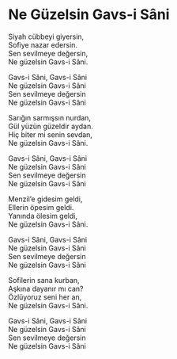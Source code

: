 # Ne Güzelsin Gavs-i Sâni  
  
Siyah cübbeyi giyersin,  
Sofiye nazar edersin.  
Sen sevilmeye değersin,  
Ne güzelsin Gavs-i Sâni.  
   
Gavs-i Sâni, Gavs-i Sâni  
Ne güzelsin Gavs-i Sâni  
Sen sevilmeye değersin  
Ne güzelsin Gavs-i Sâni  
   
Sarığın sarmışsın nurdan,  
Gül yüzün güzeldir aydan.  
Hiç biter mi senin sevdan,  
Ne güzelsin Gavs-i Sâni.  
   
Gavs-i Sâni, Gavs-i Sâni  
Ne güzelsin Gavs-i Sâni  
Sen sevilmeye değersin  
Ne güzelsin Gavs-i Sâni  
   
Menzil’e gidesim geldi,  
Ellerin öpesim geldi.  
Yanında ölesim geldi,  
Ne güzelsin Gavs-i Sâni.  
   
Gavs-i Sâni, Gavs-i Sâni  
Ne güzelsin Gavs-i Sâni  
Sen sevilmeye değersin  
Ne güzelsin Gavs-i Sâni  
   
Sofilerin sana kurban,  
Aşkına dayanır mı can?  
Özlüyoruz seni her an,  
Ne güzelsin Gavs-i Sâni.  
   
Gavs-i Sâni, Gavs-i Sâni  
Ne güzelsin Gavs-i Sâni  
Sen sevilmeye değersin  
Ne güzelsin Gavs-i Sâni